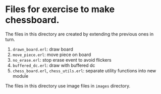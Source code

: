 # Files for exercise to make chessboard.

The files in this directory are created by extending the previous ones in turn.

1. `drawn_board.erl`: draw board
1. `move_piece.erl`: move piece on board
1. `no_erase.erl`: stop erase event to avoid flickers
1. `buffered_dc.erl`: draw with buffered dc
1. `chess_board.erl`, `chess_utils.erl`: separate utility functions into new module

The files in this directory use image files in `images` directory.

